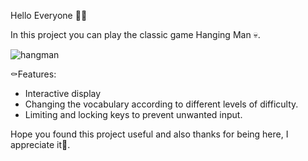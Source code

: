 
Hello Everyone 👋🏼

In this project you can play the classic game Hanging Man 💀.

![hangman](https://user-images.githubusercontent.com/108794115/190105027-9b2bf5ac-5ed3-4802-aa7b-b802290997df.jpeg)

⚰️Features:

* Interactive display
* Changing the vocabulary according to different levels of difficulty.
* Limiting and locking keys to prevent unwanted input.


Hope you found this project useful and also thanks for being here, I appreciate it🙏.

